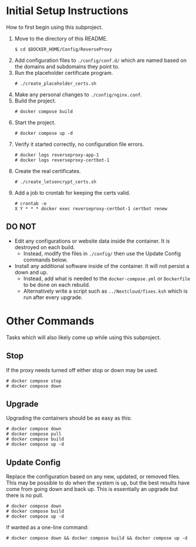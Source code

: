 # Initial Setup Instructions
How to first begin using this subproject.
1. Move to the directory of this README.
    ```
    $ cd $DOCKER_HOME/Config/ReverseProxy
    ```
1. Add configuration files to `./config/conf.d/` which are named based on the domains and subdomains they point to.
1. Run the placeholder certificate program.
    ```
    # ./create_placeholder_certs.sh
    ```
1. Make any personal changes to `./config/nginx.conf`.
1. Build the project.
    ```
    # docker compose build
    ```
1. Start the project.
    ```
    # docker compose up -d
    ```
1. Verify it started correctly, no configuration file errors.
    ```
    # docker logs reverseproxy-app-1
    # docker logs reverseproxy-certbot-1
    ```
1. Create the real certificates.
    ```
    # ./create_letsencrypt_certs.sh
    ```
1. Add a job to crontab for keeping the certs valid.
    ```
    # crontab -e
    X Y * * * docker exec reverseproxy-certbot-1 certbot renew
    ```

## DO NOT
* Edit any configurations or website data inside the container. It is destroyed on each build.
    * Instead, modify the files in `./config/` then use the Update Config commands below.
* Install any additional software inside of the container. It will not persist a down and up.
    * Instead, add what is needed to the `docker-compose.yml` or `Dockerfile` to be done on each rebuild.
    * Alternatively write a script such as `../Nextcloud/fixes.ksh` which is run after every upgrade.

# Other Commands
Tasks which will also likely come up while using this subproject.

## Stop
If the proxy needs turned off either stop or down may be used.
```
# docker compose stop
# docker compose down
```

## Upgrade
Upgrading the containers should be as easy as this:
```
# docker compose down
# docker compose pull
# docker compose build
# docker compose up -d
```

## Update Config
Replace the configuration based on any new, updated, or removed files.
This may be possible to do when the system is up, but the best results have come from going down and back up.
This is essentially an upgrade but there is no pull.
```
# docker compose down
# docker compose build
# docker compose up -d
```
If wanted as a one-line command:
```
# docker compose down && docker compose build && docker compose up -d
```
